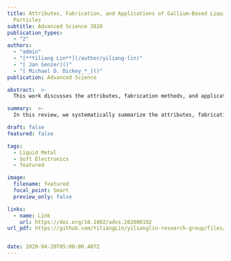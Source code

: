 ```yaml
---
title: Attributes, Fabrication, and Applications of Gallium-Based Liquid Metal
  Particles
subtitle: Advanced Science 2020
publication_types:
  - "2"
authors:
  - "admin"
  - "[**Yiliang Lin**](/author/yiliang-lin)"
  - "[ Jan Genzer]()"
  - "[ Michael D. Dickey_*_]()"
publication: Advanced Science

abstract:  >-
  This work discusses the attributes, fabrication methods, and applications of gallium-based liquid metal particles. Gallium-based liquid metals combine metallic and fluidic properties at room temperature. Unlike mercury, which is toxic and has a finite vapor pressure, gallium possesses low toxicity and effectively zero vapor pressure at room temperature, which makes it amenable to many applications. A variety of fabrication methods produce liquid metal particles with variable sizes, ranging from nm to mm (which is the upper limit set by the capillary length). The liquid nature of gallium enables fabrication methods—such as microfluidics and sonication—that are not possible with solid materials. Gallium-based liquid metal particles possess several notable attributes, including a metal–metal oxide (liquid–solid) core–shell structure as well as the ability to self-heal, merge, and change shape. They also have unusual phase behavior that depends on the size of the particles. The particles have no known commercial applications, but they show promise for drug delivery, soft electronics, microfluidics, catalysis, batteries, energy harvesting, and composites. Existing challenges and future opportunities are discussed herein.

summary:  >-
  In this review, we systematically summarize the attributes, fabrication methods, and applications of gallium-based liquid metal particles. Existing challenges and future opportunities regarding liquid metal particles are discussed herein.

draft: false
featured: false

tags:
  - Liquid Metal
  - Soft Electronics
  - featured

image:
  filename: featured
  focal_point: Smart
  preview_only: false

links:
  - name: Link
    url: https://doi.org/10.1002/advs.202000192
url_pdf: https://github.com/YiliangLin/yilianglin-research-group/files/9957819/Lin.et.al.-.2020.-.Attributes.Fabrication.and.Applications.of.Galli.pdf


date: 2020-04-20T05:08:00.407Z
---
```

